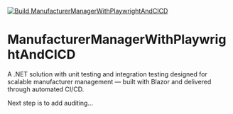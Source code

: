 [![Build ManufacturerManagerWithPlaywrightAndCICD](https://github.com/JulianAburrow/ManufacturerManagerWithPlaywrightAndCICD/actions/workflows/build.yml/badge.svg)](https://github.com/JulianAburrow/ManufacturerManagerWithPlaywrightAndCICD/actions/workflows/build.yml)

# ManufacturerManagerWithPlaywrightAndCICD

A .NET solution with unit testing and integration testing designed for scalable manufacturer management — built with Blazor and delivered through automated CI/CD.

Next step is to add auditing...
